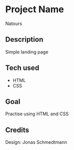 # Project Name
Natours


## Description
Simple landing page

## Tech used
<ul>
  <li>HTML</li>
  <li>CSS</li>
 </ul>
 
## Goal
 Practise using HTML and CSS

## Credits
Design: Jonas Schmedtmann
